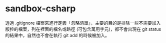 # sandbox-csharp
透過 .gitignore 檔案來進行定義「忽略清單」，主要的目的是排除一些不需要加入版控的檔案，列在裡面的檔名或路徑 (可包含萬用字元)，都不會出現在 git status 的結果中，自然也不會在執行 git add 的時候被加入。

